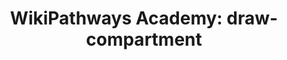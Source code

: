 ---
authors:
- Khanspers
- AlexanderPico
- Egonw
description: Do not modify or delete. This pathway is part of the collection of content
  used by [https://wikipathways.github.io/academy/ WikiPathways Academy].
last-edited: 2018-04-01
organisms:
- Homo sapiens
redirect_from:
- /index.php/Pathway:WP3913
- /instance/WP3913
schema-jsonld:
- '@context': https://schema.org/
  '@id': https://wikipathways.github.io/pathways/WP3913.html
  '@type': Dataset
  creator:
    '@type': Organization
    name: WikiPathways
  description: Do not modify or delete. This pathway is part of the collection of
    content used by [https://wikipathways.github.io/academy/ WikiPathways Academy].
  keywords:
  - pregnenolone
  - Cholesterol
  - CYP11A1
  license: CC0
  name: 'WikiPathways Academy: draw-compartment'
seo: CreativeWork
title: 'WikiPathways Academy: draw-compartment'
wpid: WP3913
---